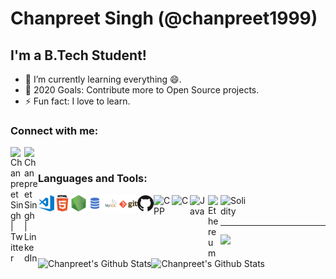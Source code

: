 # Chanpreet Singh (@chanpreet1999)

## I'm a B.Tech Student!
- 🌱 I’m currently learning everything 😄.
- 🥅 2020 Goals: Contribute more to Open Source projects.
- ⚡ Fun fact: I love to learn.

### Connect with me:

[<img align="left" alt="Chanpreet Singh | Twitter" width="22px" src="https://cdn.jsdelivr.net/npm/simple-icons@v3/icons/twitter.svg" />][twitter]
[<img align="left" alt="Chanpreet Singh | LinkedIn" width="22px" src="https://cdn.jsdelivr.net/npm/simple-icons@v3/icons/linkedin.svg" />][linkedin]

<br />

### Languages and Tools:

<img align="left" alt="Visual Studio Code" width="26px" src="https://raw.githubusercontent.com/github/explore/80688e429a7d4ef2fca1e82350fe8e3517d3494d/topics/visual-studio-code/visual-studio-code.png" />
<img align="left" alt="HTML5" width="26px" src="https://raw.githubusercontent.com/github/explore/80688e429a7d4ef2fca1e82350fe8e3517d3494d/topics/html/html.png" />
<img align="left" alt="Node.js" width="26px" src="https://raw.githubusercontent.com/github/explore/80688e429a7d4ef2fca1e82350fe8e3517d3494d/topics/nodejs/nodejs.png" />
<img align="left" alt="SQL" width="26px" src="https://raw.githubusercontent.com/github/explore/80688e429a7d4ef2fca1e82350fe8e3517d3494d/topics/sql/sql.png" />
<img align="left" alt="MySQL" width="26px" src="https://raw.githubusercontent.com/github/explore/80688e429a7d4ef2fca1e82350fe8e3517d3494d/topics/mysql/mysql.png" />
<img align="left" alt="Git" width="29px" src="https://raw.githubusercontent.com/github/explore/80688e429a7d4ef2fca1e82350fe8e3517d3494d/topics/git/git.png" />
<img align="left" alt="GitHub" width="26px" src="https://raw.githubusercontent.com/github/explore/78df643247d429f6cc873026c0622819ad797942/topics/github/github.png" />
<img align="left" alt="CPP" width="29px" src="https://img.icons8.com/ios-filled/48/000000/c-plus-plus-logo.png"/>
<img align="left" alt="C" width="29px" src="https://img.icons8.com/color/48/000000/c-programming.png"/>
<img align="left" alt="Java" width="29px" src="https://img.icons8.com/color/48/000000/java-coffee-cup-logo.png"/>
<img align="left" alt="Ethereum" width="20px" src="https://upload.wikimedia.org/wikipedia/commons/thumb/0/05/Ethereum_logo_2014.svg/1200px-Ethereum_logo_2014.svg.png"/>
<img align="left" alt="Solidity" width="45px" src="https://www.logosvgpng.com/wp-content/uploads/2018/10/solidity-logo-vector.png"/>

   
<br />
<br />

---
![](https://komarev.com/ghpvc/?username=chanpreet1999)

<img align="left" alt="Chanpreet's Github Stats" src="https://github-readme-stats.vercel.app/api?username=chanpreet1999&show_icons=true&hide_border=true" />

<img align="left" alt="Chanpreet's Github Stats" src="https://github-readme-stats.vercel.app/api/top-langs/?username=chanpreet1999&layout=compact" />

[twitter]: https://twitter.com/chanpreet1999
[linkedin]: https://www.linkedin.com/in/chanpreet-singh-chugh-8004ab141/
